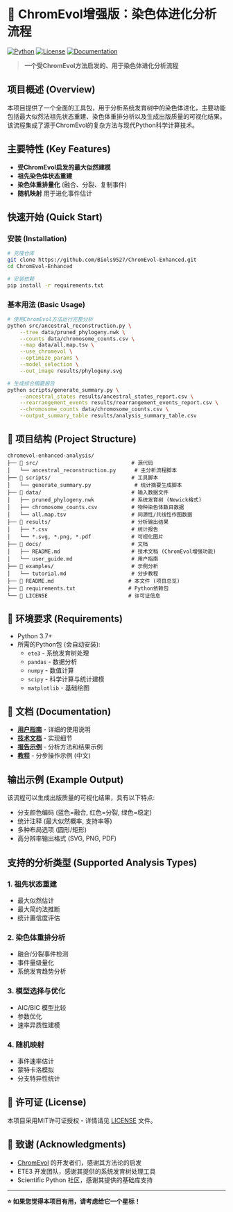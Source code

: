 # 🧬 ChromEvol增强版：染色体进化分析流程

[![Python](https://img.shields.io/badge/Python-3.7+-blue.svg)](https://www.python.org/downloads/)
[![License](https://img.shields.io/badge/License-MIT-green.svg)](LICENSE)
[![Documentation](https://img.shields.io/badge/docs-latest-brightgreen.svg)](docs/)

> **一个受ChromEvol方法启发的、用于染色体进化分析流程**

## 项目概述 (Overview)

本项目提供了一个全面的工具包，用于分析系统发育树中的染色体进化，主要功能包括最大似然法祖先状态重建、染色体重排分析以及生成出版质量的可视化结果。该流程集成了源于ChromEvol的复杂方法与现代Python科学计算技术。

## 主要特性 (Key Features)

- **受ChromEvol启发的最大似然建模**
- **祖先染色体状态重建**
- **染色体重排量化** (融合、分裂、复制事件)
- **随机映射** 用于进化事件估计

## 快速开始 (Quick Start)

### 安装 (Installation)

```bash
# 克隆仓库
git clone https://github.com/Biols9527/ChromEvol-Enhanced.git
cd ChromEvol-Enhanced

# 安装依赖
pip install -r requirements.txt
```

### 基本用法 (Basic Usage)

```bash
# 使用ChromEvol方法运行完整分析
python src/ancestral_reconstruction.py \
    --tree data/pruned_phylogeny.nwk \
    --counts data/chromosome_counts.csv \
    --map data/all.map.tsv \
    --use_chromevol \
    --optimize_params \
    --model_selection \
    --out_image results/phylogeny.svg

# 生成综合摘要报告
python scripts/generate_summary.py \
    --ancestral_states results/ancestral_states_report.csv \
    --rearrangement_events results/rearrangement_events_report.csv \
    --chromosome_counts data/chromosome_counts.csv \
    --output_summary_table results/analysis_summary_table.csv
```

## 📁 项目结构 (Project Structure)

```
chromevol-enhanced-analysis/
├── 📂 src/                              # 源代码
│   └── ancestral_reconstruction.py      # 主分析流程脚本
├── 📂 scripts/                          # 工具脚本
│   └── generate_summary.py              # 统计摘要生成脚本
├── 📂 data/                             # 输入数据文件
│   ├── pruned_phylogeny.nwk            # 系统发育树 (Newick格式)
│   ├── chromosome_counts.csv           # 物种染色体数目数据
│   └── all.map.tsv                     # 同源性/共线性作图数据
├── 📂 results/                          # 分析输出结果
│   ├── *.csv                           # 统计报告
│   └── *.svg, *.png, *.pdf             # 可视化图片
├── 📂 docs/                             # 文档
│   ├── README.md                       # 技术文档 (ChromEvol增强功能)
│   └── user_guide.md                   # 用户指南
├── 📂 examples/                         # 示例分析
│   └── tutorial.md                     # 分步教程
├── 📄 README.md                        # 本文件 (项目总览)
├── 📄 requirements.txt                 # Python依赖包
└── 📄 LICENSE                          # 许可证信息
```

## 🔧 环境要求 (Requirements)

- Python 3.7+
- 所需的Python包 (会自动安装):
  - `ete3` - 系统发育树处理
  - `pandas` - 数据分析
  - `numpy` - 数值计算
  - `scipy` - 科学计算与统计建模
  - `matplotlib` - 基础绘图

## 📖 文档 (Documentation)

- **[用户指南](docs/user_guide.md)** - 详细的使用说明
- **[技术文档](docs/ChromEvol_Enhancement_README.md)** - 实现细节
- **[报告示例](docs/evolutionary_analysis_report.md)** - 分析方法和结果示例
- **[教程](examples/tutorial.md)** - 分步操作示例 (中文)

## 输出示例 (Example Output)

该流程可以生成出版质量的可视化结果，具有以下特点:
- 分支颜色编码 (蓝色=融合, 红色=分裂, 绿色=稳定)
- 统计注释 (最大似然概率, 支持率等)
- 多种布局选项 (圆形/矩形)
- 高分辨率输出格式 (SVG, PNG, PDF)

## 支持的分析类型 (Supported Analysis Types)

### 1. 祖先状态重建
- 最大似然估计
- 最大简约法推断
- 统计置信度评估

### 2. 染色体重排分析
- 融合/分裂事件检测
- 事件量级量化
- 系统发育趋势分析

### 3. 模型选择与优化
- AIC/BIC 模型比较
- 参数优化
- 速率异质性建模

### 4. 随机映射
- 事件速率估计
- 蒙特卡洛模拟
- 分支特异性统计

## 📄 许可证 (License)

本项目采用MIT许可证授权 - 详情请见 [LICENSE](LICENSE) 文件。

## 🙏 致谢 (Acknowledgments)

- [ChromEvol](https://github.com/anatshafir1/chromevol) 的开发者们，感谢其方法论的启发
- ETE3 开发团队，感谢其提供的系统发育树处理工具
- Scientific Python 社区，感谢其提供的基础库支持

---

**⭐ 如果您觉得本项目有用，请考虑给它一个星标！**
